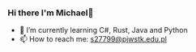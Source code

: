 ### Hi there I'm Michael👋

- 🌱 I’m currently learning C#, Rust, Java and Python
- 📫 How to reach me: s27799@pjwstk.edu.pl

<!--
**majkelini0/majkelini0** is a ✨ _special_ ✨ repository because its `README.md` (this file) appears on your GitHub profile.

Here are some ideas to get you started:

- 🔭 I’m currently working on ...
- 🌱 I’m currently learning C#, Rust, Java and Python
- 👯 I’m looking to collaborate on ...
- 🤔 I’m looking for help with ...
- 💬 Ask me about ...
- 📫 How to reach me: ...
- 😄 Pronouns: ...
- ⚡ Fun fact: ...
-->
